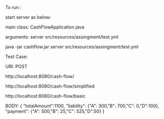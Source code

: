 To run :

start server as below:

main class: CashFlowApplication.java

arguments: server src/resources/assingment/test.yml

java -jar cashflow.jar server src/resources/assingment/test.yml



Test Case:

URI: POST 

http://localhost:8080/cash-flow/

http://localhost:8080/cash-flow/simplified

http://localhost:8080/cash-flow/basic


BODY: 
{
	"totalAmount":1100,
	"liability": {"A": 300,"B": 700,"C": 0,"D":100},
	"payment": {"A": 500,"B": 25,"C": 525,"D":50}
}
